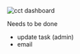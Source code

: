 ![cct dashboard](https://github.com/CCT-WDI/pmc/assets/118743210/e7913ce5-3305-4e9e-889e-d8155514a433)

Needs to be done

- update task (admin)
- email 